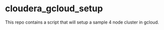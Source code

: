 # cloudera_gcloud_setup
This repo contains a script that will setup a sample 4  node cluster in gcloud.
